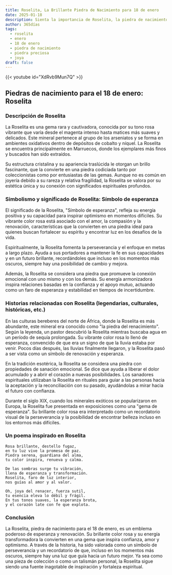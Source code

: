 ```yaml
---
title: Roselita, La Brillante Piedra de Nacimiento para 18 de enero
date: 2025-01-18
description: Sienta la importancia de Roselita, la piedra de nacimiento de 18 de enero que simboliza Símbolo de esperanza. Deje que su belleza y significado iluminen su día.
author: 365días
tags:
  - roselita
  - enero
  - 18 de enero
  - piedra de nacimiento
  - piedra preciosa
  - joya
draft: false
---
```


{{< youtube id="XdRvb9Mun7Q" >}}

## Piedras de nacimiento para el 18 de enero: Roselita

### Descripción de Roselita

La Roselita es una gema rara y cautivadora, conocida por su tono rosa vibrante que varía desde el magenta intenso hasta matices más suaves y delicados. Este mineral pertenece al grupo de los arseniatos y se forma en ambientes oxidativos dentro de depósitos de cobalto y níquel. La Roselita se encuentra principalmente en Marruecos, donde los ejemplares más finos y buscados han sido extraídos.

Su estructura cristalina y su apariencia traslúcida le otorgan un brillo fascinante, que la convierte en una piedra codiciada tanto por coleccionistas como por entusiastas de las gemas. Aunque no es común en joyería debido a su rareza y relativa fragilidad, la Roselita se valora por su estética única y su conexión con significados espirituales profundos.

### Simbolismo y significado de Roselita: Símbolo de esperanza

El significado de la Roselita, "Símbolo de esperanza", refleja su energía positiva y su capacidad para inspirar optimismo en momentos difíciles. Su vibrante color rosa está asociado con el amor, la compasión y la renovación, características que la convierten en una piedra ideal para quienes buscan fortalecer su espíritu y encontrar luz en los desafíos de la vida.

Espiritualmente, la Roselita fomenta la perseverancia y el enfoque en metas a largo plazo. Ayuda a sus portadores a mantener la fe en sus capacidades y en un futuro brillante, recordándoles que incluso en los momentos más oscuros, siempre hay una posibilidad de cambio y mejora.

Además, la Roselita se considera una piedra que promueve la conexión emocional con uno mismo y con los demás. Su energía armonizadora inspira relaciones basadas en la confianza y el apoyo mutuo, actuando como un faro de esperanza y estabilidad en tiempos de incertidumbre.

### Historias relacionadas con Roselita (legendarias, culturales, históricas, etc.)

En las culturas bereberes del norte de África, donde la Roselita es más abundante, este mineral era conocido como "la piedra del renacimiento". Según la leyenda, un pastor descubrió la Roselita mientras buscaba agua en un período de sequía prolongada. Su vibrante color rosa lo llenó de esperanza, convencido de que era un signo de que la lluvia estaba por venir. Pocos días después, las lluvias finalmente llegaron, y la Roselita pasó a ser vista como un símbolo de renovación y esperanza.

En la tradición esotérica, la Roselita se considera una piedra con propiedades de sanación emocional. Se dice que ayuda a liberar el dolor acumulado y a abrir el corazón a nuevas posibilidades. Los sanadores espirituales utilizaban la Roselita en rituales para guiar a las personas hacia la aceptación y la reconciliación con su pasado, ayudándolas a mirar hacia el futuro con confianza.

Durante el siglo XIX, cuando los minerales exóticos se popularizaron en Europa, la Roselita fue presentada en exposiciones como una "gema de esperanza". Su brillante color rosa era interpretado como un recordatorio visual de la perseverancia y la posibilidad de encontrar belleza incluso en los entornos más difíciles.

### Un poema inspirado en Roselita

```
Rosa brillante, destello fugaz,  
en tu luz vive la promesa de paz.  
Piedra serena, guardiana del alma,  
tu color inspira, renueva y calma.  

De las sombras surge tu vibración,  
llena de esperanza y transformación.  
Roselita, faro de luz interior,  
nos guías al amor y al valor.  

Oh, joya del renacer, fuerza sutil,  
tu esencia eleva lo débil y frágil.  
En tus tonos suaves, la esperanza brota,  
y el corazón late con fe que explota.
```

### Conclusión

La Roselita, piedra de nacimiento para el 18 de enero, es un emblema poderoso de esperanza y renovación. Su brillante color rosa y su energía transformadora la convierten en una gema que inspira confianza, amor y optimismo. A través de la historia, ha sido valorada como un símbolo de perseverancia y un recordatorio de que, incluso en los momentos más oscuros, siempre hay una luz que guía hacia un futuro mejor. Ya sea como una pieza de colección o como un talismán personal, la Roselita sigue siendo una fuente inagotable de inspiración y fortaleza espiritual.